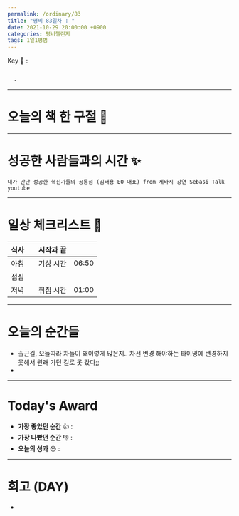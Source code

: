 ```yaml
---
permalink: /ordinary/83
title: "평비 83일차 : "
date: 2021-10-29 20:00:00 +0900
categories: 평비챌린지
tags: 1일1평범
---  
```

Key 🔑 : 
```

  - 
```

---
# 오늘의 책 한 구절 📕


---
# 성공한 사람들과의 시간 ✨
`내가 만난 성공한 혁신가들의 공통점 (김태용 EO 대표) from 세바시 강연 Sebasi Talk youtube`  

---
# 일상 체크리스트 📃

| 식사 |  | 시작과 끝 |  |
|:----:|:----:|:----:|:----:|
| 아침 |  | 기상 시간 | 06:50 |
| 점심 |  |  |  |
| 저녁 |  | 취침 시간 | 01:00 |

---
# 오늘의 순간들
- 출근길, 오늘따라 차들이 왜이렇게 많은지.. 차선 변경 해야하는 타이밍에 변경하지 못해서 원래 가던 길로 못 갔다;;  
- 

---
# Today's Award
- **가장 좋았던 순간** 👍 : 
- **가장 나빴던 순간** 👎 : 
- **오늘의 성과** 😎 : 

---
# 회고 (DAY)
- 